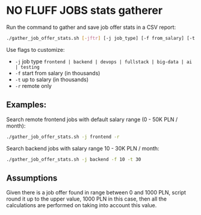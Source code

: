 # NO FLUFF JOBS stats gatherer

Run the command to gather and save job offer stats in a CSV report:
```sh
./gather_job_offer_stats.sh [-jftr] [-j job_type] [-f from_salary] [-t to_salary] [-r remote]
```

Use flags to customize:
- `-j` job type `frontend | backend | devops | fullstack | big-data | ai | testing`
- `-f` start from salary (in thousands)
- `-t` up to salary (in thousands)
- `-r` remote only

## Examples:

Search remote frontend jobs with default salary range (0 - 50K PLN / month):
```sh
./gather_job_offer_stats.sh -j frontend -r
```

Search backend jobs with salary range 10 - 30K PLN / month:
```sh
./gather_job_offer_stats.sh -j backend -f 10 -t 30
```

## Assumptions

Given there is a job offer found in range between 0 and 1000 PLN, script round it up to the upper value,
1000 PLN in this case, then all the calculations are performed on taking into account this value.
